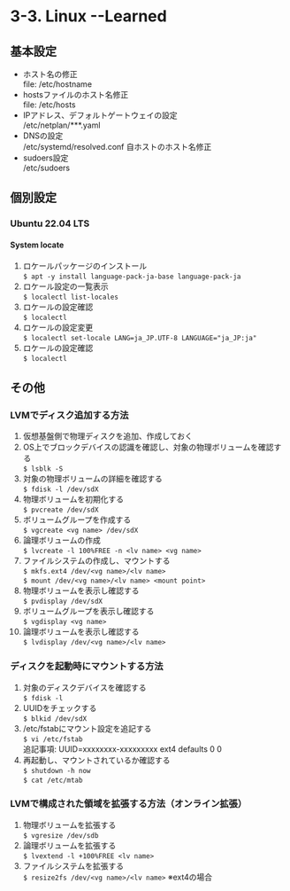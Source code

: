 # 3-3. Linux --Learned
## 基本設定
* ホスト名の修正  
file: /etc/hostname
* hostsファイルのホスト名修正  
file: /etc/hosts
* IPアドレス、デフォルトゲートウェイの設定  
/etc/netplan/***.yaml
* DNSの設定  
/etc/systemd/resolved.conf
自ホストのホスト名修正
* sudoers設定  
/etc/sudoers

## 個別設定
### Ubuntu 22.04 LTS
#### System locate
1. ロケールパッケージのインストール  
`$ apt -y install language-pack-ja-base language-pack-ja`
1. ロケール設定の一覧表示  
`$ localectl list-locales`
1. ロケールの設定確認  
`$ localectl`
1. ロケールの設定変更  
`$ localectl set-locale LANG=ja_JP.UTF-8 LANGUAGE="ja_JP:ja"`
1. ロケールの設定確認  
`$ localectl`

## その他
### LVMでディスク追加する方法
1. 仮想基盤側で物理ディスクを追加、作成しておく
1. OS上でブロックデバイスの認識を確認し、対象の物理ボリュームを確認する  
`$ lsblk -S`
1. 対象の物理ボリュームの詳細を確認する  
`$ fdisk -l /dev/sdX`
1. 物理ボリュームを初期化する  
`$ pvcreate /dev/sdX`
1. ボリュームグループを作成する  
`$ vgcreate <vg name> /dev/sdX`
1. 論理ボリュームの作成  
`$ lvcreate -l 100%FREE -n <lv name> <vg name>`
1. ファイルシステムの作成し、マウントする  
`$ mkfs.ext4 /dev/<vg name>/<lv name>`  
`$ mount /dev/<vg name>/<lv name> <mount point>`
1. 物理ボリュームを表示し確認する  
`$ pvdisplay /dev/sdX`
1. ボリュームグループを表示し確認する  
`$ vgdisplay <vg name>`
1. 論理ボリュームを表示し確認する  
`$ lvdisplay /dev/<vg name>/<lv name>`

### ディスクを起動時にマウントする方法
1. 対象のディスクデバイスを確認する  
`$ fdisk -l`
1. UUIDをチェックする  
`$ blkid /dev/sdX`
1. \/etc\/fstabにマウント設定を追記する  
`$ vi /etc/fstab`  
追記事項: UUID=xxxxxxxx-xxxxxxxxx       <mount point> ext4    defaults        0       0
1. 再起動し、マウントされているか確認する  
`$ shutdown -h now`  
`$ cat /etc/mtab`

### LVMで構成された領域を拡張する方法（オンライン拡張）
1. 物理ボリュームを拡張する  
`$ vgresize /dev/sdb`
1. 論理ボリュームを拡張する  
`$ lvextend -l +100%FREE <lv name>`
1. ファイルシステムを拡張する  
`$ resize2fs /dev/<vg name>/<lv name>` ※ext4の場合
